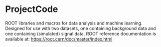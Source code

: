 # ProjectCode
ROOT libraries and macros for data analysis and machine learning.
Designed for use with two datasets, one containing background data and one containing (simulated) signal data. 
ROOT reference documentation is available at: https://root.cern/doc/master/index.html
